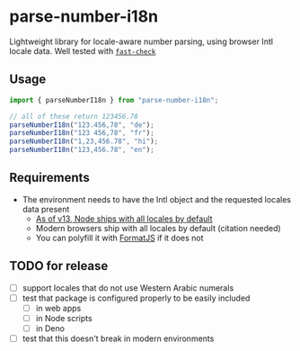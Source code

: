 # parse-number-i18n

Lightweight library for locale-aware number parsing, using browser Intl locale
data. Well tested with [`fast-check`](https://github.com/dubzzz/fast-check)

## Usage

```ts
import { parseNumberI18n } from "parse-number-i18n";

// all of these return 123456.78
parseNumberI18n("123.456,78", "de");
parseNumberI18n("123 456,78", "fr");
parseNumberI18n("1,23,456.78", "hi");
parseNumberI18n("123,456.78", "en");
```

## Requirements

- The environment needs to have the Intl object and the requested locales data
  present
  - [As of v13, Node ships with all locales by
    default](https://nodejs.org/api/intl.html)
  - Modern browsers ship with all locales by default (citation needed)
  - You can polyfill it with [FormatJS](https://formatjs.io/) if it does not

## TODO for release

- [ ] support locales that do not use Western Arabic numerals
- [ ] test that package is configured properly to be easily included
  - [ ] in web apps
  - [ ] in Node scripts
  - [ ] in Deno
- [ ] test that this doesn't break in modern environments
